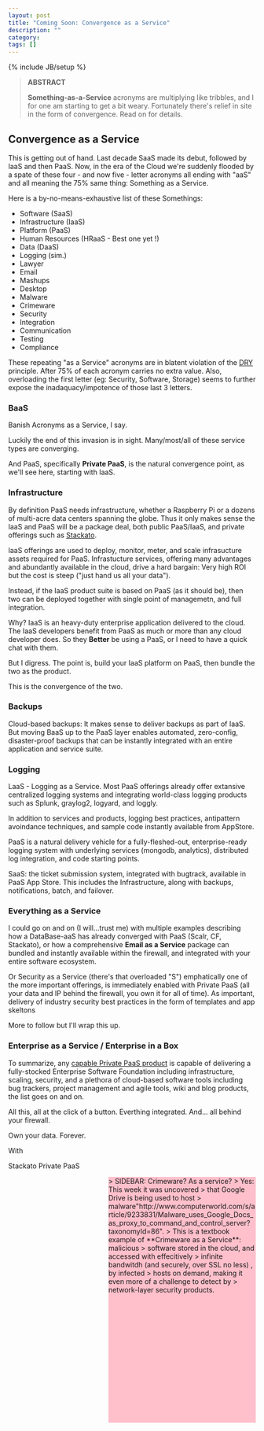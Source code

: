 ```yaml
---
layout: post
title: "Coming Soon: Convergence as a Service"
description: ""
category: 
tags: []
---
```

{% include JB/setup %}
> **ABSTRACT**
>
> **Something-as-a-Service** acronyms are multiplying like tribbles,
> and I for one am starting to get a bit weary. Fortunately there's
> relief in site in the form of convergence. Read on for details.

## Convergence as a Service

This is getting out of hand. Last decade SaaS made its debut, followed
by IaaS and then PaaS. Now, in the era of the Cloud we're suddenly
flooded by a spate of these four - and now five - letter acronyms all
ending with "aaS" and all meaning the 75% same thing: Something as a
Service.

Here is a by-no-means-exhaustive list of these Somethings:

* Software  (SaaS)
* Infrastructure (IaaS)
* Platform (PaaS)
* Human Resources (HRaaS - Best one yet !)
* Data (DaaS)
* Logging (sim.)
* Lawyer
* Email
* Mashups
* Desktop
* Malware
* Crimeware
* Security
* Integration
* Communication
* Testing
* Compliance


These repeating "as a Service" acronyms are in blatent violation of
the
[DRY](http://www.computerworld.com/s/article/9233831/Malware_uses_Google_Docs_as_proxy_to_command_and_control_server?taxonomyId=86)
principle. After 75% of each acronym carries no extra value.  Also,
overloading the first letter (eg: Security, Software, Storage) seems
to further expose the inadaquacy/impotence of those last 3 letters.

### BaaS

Banish Acronyms as a Service, I say.

Luckily the end of this invasion is in sight. Many/most/all of these
service types are converging.

And PaaS, specifically **Private PaaS**, is the natural convergence
point, as we'll see here, starting with IaaS.

### Infrastructure

By definition PaaS needs infrastructure, whether a Raspberry Pi or a
dozens of multi-acre data centers spanning the globe. Thus it only
makes sense the IaaS and PaaS will be a package deal, both public
PaaS/IaaS, and private offerings such as
[Stackato]("http://activestate.com/stackato").

IaaS offerings are used to deploy, monitor, meter, and scale
infrasucture assets required for PaaS. Infrastucture services,
offering many advantages and abundantly available in the cloud, drive
a hard bargain: Very high ROI but the cost is steep ("just
hand us all your data"). 

Instead, if the IaaS product suite is based on PaaS (as it should be), then two can be deployed together with single point of
managemetn, and full integration.

Why? IaaS is an heavy-duty enterprise application delivered to the
cloud. The IaaS developers benefit from PaaS as much or more than any
cloud developer does. So they **Better** be using a PaaS, or I need to
have a quick chat with them.

But I digress. The point is, build your IaaS platform on PaaS, then
bundle the two as the product.

This is the convergence of the two.


### Backups

Cloud-based backups: It makes sense to deliver backups as part of
IaaS. But moving BaaS up to the PaaS layer enables automated,
zero-config, disaster-proof backups that can be instantly integrated
with an entire application and service suite.

### Logging

LaaS - Logging as a Service. Most PaaS offerings already offer
extansive centralized logging systems and integrating world-class
logging products such as Splunk, graylog2, logyard, and loggly.

In addition to services and products, logging best practices,
antipattern avoindance techniques, and sample code instantly available
from AppStore.

PaaS is a natural delivery vehicle for a fully-fleshed-out,
enterprise-ready logging system with underlying services (mongodb,
analytics), distributed log integration, and code starting points.


SaaS: the ticket submission system, integrated with bugtrack,
available in PaaS App Store. This includes the Infrastructure, along
with backups, notifications, batch, and failover.

### Everything as a Service

I could go on and on (I will...trust me) with multiple examples
describing how a DataBase-aaS has already converged with PaaS (Scalr,
CF, Stackato), or how a comprehensive **Email as a Service** package
can bundled and instantly available within the firewall, and
integrated with your entire software ecosystem.

Or Security as a Service (there's that overloaded "S") emphatically
one of the more important offerings, is immediately enabled with
Private PaaS (all your data and IP behind the firewall, you own it for
all of time). As important, delivery of industry security best
practices in the form of templates and app skeltons

More to follow but I'll wrap this up.

### Enterprise as a Service  /  Enterprise in a Box

To summarize, any [capable Private PaaS
product]("http://activestate.com/stackato") is capable of delivering a
fully-stocked Enterprise Software Foundation including infrastructure,
scaling, security, and a plethora of cloud-based software tools
including bug trackers, project management and agile tools, wiki and
blog products, the list goes on and on.

All this, all at the click of a button. Everthing
integrated. And... all behind your firewall.

Own your data. Forever.

With

Stackato Private PaaS

<div class="box" style="width:300px;height:500px;background-color:pink;float:right;">
> SIDEBAR: Crimeware? As a service?  > Yes: This week it was uncovered
> that Google Drive is being used to host
> malware"http://www.computerworld.com/s/article/9233831/Malware_uses_Google_Docs_as_proxy_to_command_and_control_server?taxonomyId=86".
> This is a textbook example of **Crimeware as a Service**: malicious
> software stored in the cloud, and accessed with effecitively
> infinite bandwitdh (and securely, over SSL no less) , by infected
> hosts on demand, making it even more of a challenge to detect by
> network-layer security products.
</div>
